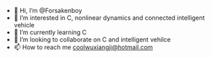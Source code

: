 - 👋 Hi, I’m @Forsakenboy
- 👀 I’m interested in C, nonlinear dynamics and connected intelligent vehicle
- 🌱 I’m currently learning C
- 💞️ I’m looking to collaborate on C and intelligent vehilce
- 📫 How to reach me coolwuxiangji@hotmail.com

<!---
Forsakenboy/Forsakenboy is a ✨ special ✨ repository because its `README.md` (this file) appears on your GitHub profile.
You can click the Preview link to take a look at your changes.
--->
